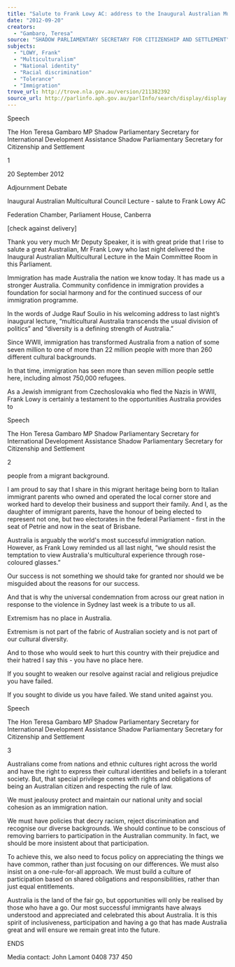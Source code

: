 ```yaml
---
title: "Salute to Frank Lowy AC: address to the Inaugural Australian Multicultural Council Lecture, Canberra"
date: "2012-09-20"
creators:
  - "Gambaro, Teresa"
source: "SHADOW PARLIAMENTARY SECRETARY FOR CITIZENSHIP AND SETTLEMENT"
subjects:
  - "LOWY, Frank"
  - "Multiculturalism"
  - "National identity"
  - "Racial discrimination"
  - "Tolerance"
  - "Immigration"
trove_url: http://trove.nla.gov.au/version/211382392
source_url: http://parlinfo.aph.gov.au/parlInfo/search/display/display.w3p;query=Id%3A%22media/pressrel/1927358%22
---
```


 Speech  

 

 

 The Hon Teresa Gambaro MP  Shadow Parliamentary Secretary for International Development Assistance  Shadow Parliamentary Secretary for Citizenship and Settlement   

 

 

 1 

 

 20 September 2012 

 

 Adjournment Debate 

 Inaugural Australian Multicultural Council Lecture - salute to Frank Lowy AC 

 Federation Chamber, Parliament House, Canberra 

 

 [check against delivery] 

 Thank you very much Mr Deputy Speaker, it is with great pride that I rise to  salute a great Australian, Mr Frank Lowy who last night delivered the  Inaugural Australian Multicultural Lecture in the Main Committee Room in this  Parliament.   

 Immigration has made Australia the nation we know today. It has made us a  stronger Australia. Community confidence in immigration provides a  foundation for social harmony and for the continued success of our  immigration programme.   

 In the words of Judge Rauf Soulio in his welcoming address to last night’s  inaugural lecture, “multicultural Australia transcends the usual division of  politics” and “diversity is a defining strength of Australia.”   

 Since WWII, immigration has transformed Australia from a nation of some  seven million to one of more than 22 million people with more than 260  different cultural backgrounds.    

 In that time, immigration has seen more than seven million people settle here,  including almost 750,000 refugees.   

 As a Jewish immigrant from Czechoslovakia who fled the Nazis in WWII,  Frank Lowy is certainly a testament to the opportunities Australia provides to 

 Speech  

 

 

 The Hon Teresa Gambaro MP  Shadow Parliamentary Secretary for International Development Assistance  Shadow Parliamentary Secretary for Citizenship and Settlement   

 

 

 2 

 

 people from a migrant background.   

 I am proud to say that I share in this migrant heritage being born to Italian  immigrant parents who owned and operated the local corner store and  worked hard to develop their business and support their family. And I, as the  daughter of immigrant parents, have the honour of being elected to represent  not one, but two electorates in the federal Parliament - first in the seat of  Petrie and now in the seat of Brisbane.   

 Australia is arguably the world's most successful immigration nation.  However, as Frank Lowy reminded us all last night, “we should resist the  temptation to view Australia's multicultural experience through rose-coloured  glasses.”    

 Our success is not something we should take for granted nor should we be  misguided about the reasons for our success.    

 And that is why the universal condemnation from across our great nation in  response to the violence in Sydney last week is a tribute to us all.   

 Extremism has no place in Australia.    

 Extremism is not part of the fabric of Australian society and is not part of our  cultural diversity.    

 And to those who would seek to hurt this country with their prejudice and their  hatred I say this - you have no place here.    

 If you sought to weaken our resolve against racial and religious prejudice you  have failed.    

 If you sought to divide us you have failed. We stand united against you.   

 Speech  

 

 

 The Hon Teresa Gambaro MP  Shadow Parliamentary Secretary for International Development Assistance  Shadow Parliamentary Secretary for Citizenship and Settlement   

 

 

 3 

 

 Australians come from nations and ethnic cultures right across the world and  have the right to express their cultural identities and beliefs in a tolerant  society. But, that special privilege comes with rights and obligations of being  an Australian citizen and respecting the rule of law.   

 We must jealousy protect and maintain our national unity and social cohesion  as an immigration nation.   

 We must have policies that decry racism, reject discrimination and recognise  our diverse backgrounds. We should continue to be conscious of removing  barriers to participation in the Australian community. In fact, we should be  more insistent about that participation.    

 To achieve this, we also need to focus policy on appreciating the things we  have common, rather than just focusing on our differences. We must also  insist on a one-rule-for-all approach. We must build a culture of participation  based on shared obligations and responsibilities, rather than just equal  entitlements.    

 Australia is the land of the fair go, but opportunities will only be realised by  those who have a go. Our most successful immigrants have always  understood and appreciated and celebrated this about Australia. It is this spirit  of inclusiveness, participation and having a go that has made Australia great  and will ensure we remain great into the future.   

 

 ENDS   

 Media contact: John Lamont  0408 737 450 

 

 

 


